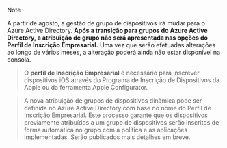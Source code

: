 > [!NOTE]
> A partir de agosto, a gestão de grupo de dispositivos irá mudar para o Azure Active Directory. **Após a transição para grupos do Azure Active Directory, a atribuição de grupo não será apresentada nas opções do Perfil de Inscrição Empresarial.** Uma vez que serão efetuadas alterações ao longo de vários meses, a alteração poderá ainda não estar disponível na consola.

> O **perfil de Inscrição Empresarial** é necessário para inscrever dispositivos iOS através do Programa de Inscrição de Dispositivos da Apple ou da ferramenta Apple Configurator.

>A nova atribuição de grupos de dispositivos dinâmica pode ser definida no Azure Active Directory com base no nome do Perfil de Inscrição Empresarial. Este processo garante que os dispositivos previamente atribuídos a um grupo de dispositivos serão inscritos de forma automática no grupo com a política e as aplicações implementadas. Serão publicados mais detalhes em breve.


<!--HONumber=Jun16_HO4-->


